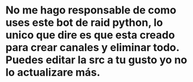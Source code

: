 # No me hago responsable de como uses este bot de raid python, lo unico que dire es que esta creado para crear canales y eliminar todo. Puedes editar la src a tu gusto yo no lo actualizare más.
